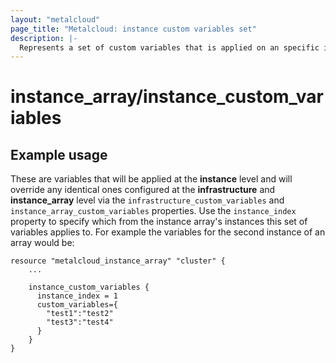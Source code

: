 ```yaml
---
layout: "metalcloud"
page_title: "Metalcloud: instance custom variables set"
description: |-
  Represents a set of custom variables that is applied on an specific instance of an instance array.
---
```


# instance_array/instance_custom_variables


## Example usage

These are variables that will be applied at the **instance** level and will override any identical ones configured at the **infrastructure** and **instance_array** level via the `infrastructure_custom_variables` and `instance_array_custom_variables` properties. Use the `instance_index` property to specify which from the instance array's instances this set of variables applies to. For example the variables for the second instance of an array would be:

```hcl
resource "metalcloud_instance_array" "cluster" {
    ...

    instance_custom_variables {
      instance_index = 1
      custom_variables={
        "test1":"test2"
        "test3":"test4"
      }
    }
}
```


